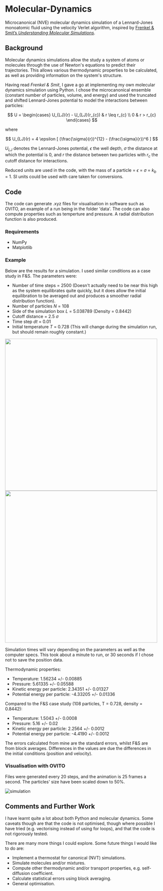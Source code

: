 # Molecular-Dynamics
Microcanonical (NVE) molecular dynamics simulation of a Lennard-Jones monoatomic fluid using the velocity Verlet algorithm, inspired by [Frenkel & Smit’s *Understanding Molecular Simulations*](https://www.sciencedirect.com/book/9780122673511/understanding-molecular-simulation).

## Background
Molecular dynamics simulations allow the study a system of atoms or molecules through the use of Newton's equations to predict their trajectories. This allows various thermodynamic properties to be calculated, as well as providing information on the system's structure.

Having read *Frenkel & Smit*, I gave a go at implementing my own molecular dynamics simulation using Python. I chose the microcanonical ensemble (constant number of particles, volume, and energy) and used the truncated and shifted Lennard-Jones potential to model the interactions between particles:

$$ U = \begin{cases}
        U_{LJ}(r) - U_{LJ}(r_{c}) & r \leq r_{c} \\
        0 & r > r_{c}
        \end{cases} $$

where

$$  U_{LJ}(r) = 4 \epsilon [ (\frac{\sigma}{r})^{12} - (\frac{\sigma}{r})^6 ] $$

$U_{LJ}$ denotes the Lennard-Jones potential, $\epsilon$ the well depth, $\sigma$ the distance at which the potential is 0, and $r$ the distance between two particles with $r_{c}$ the cutoff distance for interactions.

Reduced units are used in the code, with the mass of a particle = $\epsilon$ = $\sigma$ = $k_{b}$ = 1. SI units could be used with care taken for conversions.

## Code
The code can generate .xyz files for visualisation in software such as OVITO, an example of a run being in the folder 'data'. The code can also compute properties such as temperture and pressure. A radial distribution function is also produced.

### Requirements
- NumPy
- Matplotlib

### Example
Below are the results for a simulation. I used similar conditions as a case study in F&S. The parameters were:
- Number of time steps = 2500 (Doesn't actually need to be near this high as the system equilibrates quite quickly, but it does allow the initial equilibration to be averaged out and produces a smoother radial distribution function).
- Number of particles $N$ = 108
- Side of the simulation box $L$ = 5.038789 (Density = 0.8442)
- Cutoff distance = 2.5 $\sigma$
- Time step $dt$ = 0.01
- Initial temperature $T$ = 0.728 (This will change during the simulation run, but should remain roughly constant.)

<img src="https://github.com/user-attachments/assets/be365dba-b95e-4556-af90-01c9e01dfb5b" width="500">
<img src="https://github.com/user-attachments/assets/585cf6fb-9cde-4010-b779-0382af99993f" width="500">

Simulation times will vary depending on the parameters as well as the computer specs. This took about a minute to run, or 30 seconds if I chose not to save the position data.

Thermodynamic properties:
- Temperature: 1.56234 +/- 0.00885
- Pressure: 5.61335 +/- 0.05588
- Kinetic energy per particle: 2.34351 +/- 0.01327
- Potential energy per particle: -4.33205 +/- 0.01336

Compared to the F&S case study (108 particles, T = 0.728, density = 0.8442):
- Temperature: 1.5043 +/- 0.0008
- Pressure: 5.16 +/- 0.02
- Kinetic energy per particle: 2.2564 +/- 0.0012
- Potential energy per particle: -4.4190 +/- 0.0012

The errors calculated from mine are the standard errors, whilst F&S are from block averages. Differences in the values are due the differences in the initial conditions (position and velocity).

### Visualisation with OVITO

Files were generated every 20 steps, and the animation is 25 frames a second. The particles' size have been scaled down to 50%.

![simulation](https://github.com/user-attachments/assets/95f2bb4b-5a1b-4be7-8000-364ab31f43d8)

## Comments and Further Work
I have learnt quite a lot about both Python and molecular dynamics. Some caveats though are that the code is not optimised, though where possible I have tried (e.g. vectorising instead of using for loops), and that the code is not rigorously tested.

There are many more things I could explore. Some future things I would like to do are:
- Implement a thermostat for canonical (NVT) simulations.
- Simulate molecules and/or mixtures.
- Compute other thermodynamic and/or transport properties, e.g. self-diffusion coefficient.
- Calculate statistical errors using block averaging.
- General optimisation.
